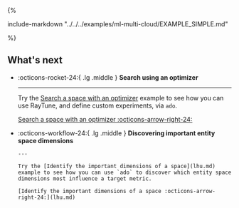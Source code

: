 <!-- markdownlint-disable-next-line first-line-h1 -->
{%

include-markdown "../../../examples/ml-multi-cloud/EXAMPLE_SIMPLE.md"

%}

## What's next

<!-- markdownlint-disable line-length -->
<!-- markdownlint-disable-next-line no-inline-html -->
<div class="grid cards" markdown>

- :octicons-rocket-24:{ .lg .middle } __Search using an optimizer__

    ---

    Try the [Search a space with an optimizer](best-configuration-search.md) example to see how you can use RayTune, and define custom experiments, via `ado`.

    [Search a space with an optimizer :octicons-arrow-right-24:](best-configuration-search.md)

- :octicons-workflow-24:{ .lg .middle } __Discovering important entity space dimensions__

      ---

      Try the [Identify the important dimensions of a space](lhu.md) example to see how you can use `ado` to discover which entity space dimensions most influence a target metric.

      [Identify the important dimensions of a space :octicons-arrow-right-24:](lhu.md)

</div>
<!-- markdownlint-enable line-length -->